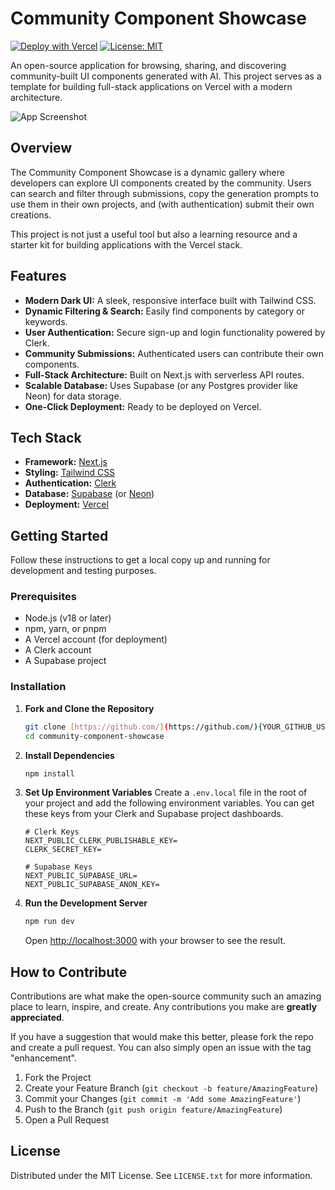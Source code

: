 # Community Component Showcase

[![Deploy with Vercel](https://vercel.com/button)](https://vercel.com/new/clone?repository-url=https%3A%2F%2Fgithub.com%2F{YOUR_GITHUB_USERNAME}%2Fcommunity-component-showcase)
[![License: MIT](https://img.shields.io/badge/License-MIT-blue.svg)](https://opensource.org/licenses/MIT)

An open-source application for browsing, sharing, and discovering community-built UI components generated with AI. This project serves as a template for building full-stack applications on Vercel with a modern architecture.

<!-- Add a screenshot of the live application here -->
![App Screenshot]([https://placehold.co/1200x600/111827/F9FAFB?text=App+Screenshot+Here](https://lh3.googleusercontent.com/fife/ALs6j_EkvGKX9CSmZEMj3c2kIAN5x_NUmn6mp3EpWizxUA4VhvH646VTsmSQEoDQ5UZvyGcexzCpFB9oXiWXbN02duo7mLHZ52kSWOOLOjY9W4vqa1Te1mJfJPNsrM9Apr88Me2hOjY2Ifxp7JKiJy5Ytcvy3FoEGwWl21m8SsQibzOEJeJPMcbqVr4FLgNqITcfshVpqyOdlOqZuL2VXdpd0Ot8eMct_5C9Y8CoJzFInebz9PhsonVhz-c3Hkb4pm_wgRcdzVJzhpnX5jmHrzr1dkB4YJuhKO8p1p_V5Sr7EAkVGrCbAWR5eqrkUc2EIkk_ao2p6OQnN3qonaeMON-hpdtt2EZHarOzk5oATmlOLqMdCctSNconxK2cfdtDdVUCaL8KidOXCPQ4UXohLXXSsl1GdkfCS8YovA8NBL_JLg2saUORasYKEvk_8SsZzWAij-LjUgQdyIB350_5vbc_UWSk4qiSgdcRNJyXHLJfqGJG3TFuFpBfFWxL-t0kl-IZnnftDI4yP-Y59SWCsdCG26pLs_ReZfUP2KsoT7qMA9-n8PFziEQB1eFlY5s8rRVDEpVmCWg63nbsuHAWgU_cCPZFnBIoPRjnnXA0tHUG6r8xmuFHjdje009th1hWruVZK0ofnYRzvXkijBnr3Pc_U5wDUoSwOPWHDoc-9cmZytlFRDGe6pNFLeXrOSHVJjUzrKFx9LHdu9yvQ4Loa4gzgXpHTb27tmiLcnxZmUuevJsS4AglzJYHBfUFwM6xVehCuHNDyh5bAhbJszmxQ1IFpFo4khQBXwAXacgrIwfSUqKdJ-76PGvc6XsA0FzhuRY9vV1O8YGDsZt--opLSL-YVf4DlWTZPbx4CFTAsqWn2-nOtLIvP-heKzGT19vIbf91xiYXn3L0xnryKu9too95SaWfz_FAS0OpjzYEWKLJc_4XEMwY-6RycQfuSWLRqWacqpHFOWb9HlneLWfwz-9L7W2aQYop4Ctcuyr9acM2FL2hR8KGyBHnOCfFeZptA3CloeaUZun7YEavpnqoh-RTqFTFTSuFdlHA94v7NU299Z9CXiFZdmj3e56KUZwJLutErHe2izXuxKIDtWgLZFTtrjiy-CTNm0tmw1q79cH981QEAWYXSUoIkYb1mBp4JLuWaTzDgXta7Cp3O9OO3U4XOiCo-QjqtjN6LtwAIQR8trcJxYhdYvLKnGXkzOTsNTq-lduPEpf3ZO-NY3BEEN3H7rh72h55cQySPMa37z21MdKrV5-lGbZOLqC14983O-3W85Le-wLeF_EhBZ1AgcTPi79wnVMaM2lF6z7wfJ8CiN7A7qbu5n-228Xt56clag3DPcik2wbl-l4_aquhi9Gsz5O5WplgFB7Ova4LwPu0PXZ3JKQOKEE=s1024))

## Overview

The Community Component Showcase is a dynamic gallery where developers can explore UI components created by the community. Users can search and filter through submissions, copy the generation prompts to use them in their own projects, and (with authentication) submit their own creations.

This project is not just a useful tool but also a learning resource and a starter kit for building applications with the Vercel stack.

## Features

-   **Modern Dark UI:** A sleek, responsive interface built with Tailwind CSS.
-   **Dynamic Filtering & Search:** Easily find components by category or keywords.
-   **User Authentication:** Secure sign-up and login functionality powered by Clerk.
-   **Community Submissions:** Authenticated users can contribute their own components.
-   **Full-Stack Architecture:** Built on Next.js with serverless API routes.
-   **Scalable Database:** Uses Supabase (or any Postgres provider like Neon) for data storage.
-   **One-Click Deployment:** Ready to be deployed on Vercel.

## Tech Stack

-   **Framework:** [Next.js](https://nextjs.org/)
-   **Styling:** [Tailwind CSS](https://tailwindcss.com/)
-   **Authentication:** [Clerk](https://clerk.com/)
-   **Database:** [Supabase](https://supabase.io/) (or [Neon](https://neon.tech/))
-   **Deployment:** [Vercel](https://vercel.com/)

## Getting Started

Follow these instructions to get a local copy up and running for development and testing purposes.

### Prerequisites

-   Node.js (v18 or later)
-   npm, yarn, or pnpm
-   A Vercel account (for deployment)
-   A Clerk account
-   A Supabase project

### Installation

1.  **Fork and Clone the Repository**
    ```sh
    git clone [https://github.com/](https://github.com/){YOUR_GITHUB_USERNAME}/community-component-showcase.git
    cd community-component-showcase
    ```

2.  **Install Dependencies**
    ```sh
    npm install
    ```

3.  **Set Up Environment Variables**
    Create a `.env.local` file in the root of your project and add the following environment variables. You can get these keys from your Clerk and Supabase project dashboards.

    ```env
    # Clerk Keys
    NEXT_PUBLIC_CLERK_PUBLISHABLE_KEY=
    CLERK_SECRET_KEY=

    # Supabase Keys
    NEXT_PUBLIC_SUPABASE_URL=
    NEXT_PUBLIC_SUPABASE_ANON_KEY=
    ```

4.  **Run the Development Server**
    ```sh
    npm run dev
    ```
    Open [http://localhost:3000](http://localhost:3000) with your browser to see the result.

## How to Contribute

Contributions are what make the open-source community such an amazing place to learn, inspire, and create. Any contributions you make are **greatly appreciated**.

If you have a suggestion that would make this better, please fork the repo and create a pull request. You can also simply open an issue with the tag "enhancement".

1.  Fork the Project
2.  Create your Feature Branch (`git checkout -b feature/AmazingFeature`)
3.  Commit your Changes (`git commit -m 'Add some AmazingFeature'`)
4.  Push to the Branch (`git push origin feature/AmazingFeature`)
5.  Open a Pull Request

## License

Distributed under the MIT License. See `LICENSE.txt` for more information.
